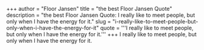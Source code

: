 +++
author = "Floor Jansen"
title = "the best Floor Jansen Quote"
description = "the best Floor Jansen Quote: I really like to meet people, but only when I have the energy for it."
slug = "i-really-like-to-meet-people-but-only-when-i-have-the-energy-for-it"
quote = '''I really like to meet people, but only when I have the energy for it.'''
+++
I really like to meet people, but only when I have the energy for it.
